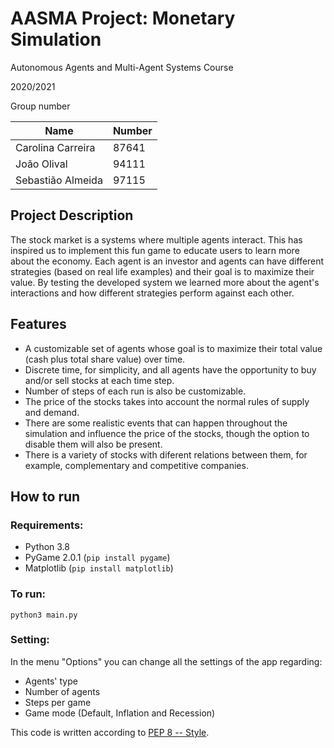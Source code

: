# AASMA Project: Monetary Simulation

Autonomous Agents and Multi-Agent Systems Course

2020/2021

Group number

| Name               | Number |
| -----------------  | ------ |
| Carolina Carreira  | 87641  |
| João Olival        | 94111  |
| Sebastião Almeida  | 97115  |

## Project Description

The stock market is a systems where multiple agents interact.
This has inspired us to implement this fun game to educate users to learn more about the economy. Each agent is an investor and agents can have different strategies (based on real life examples) and their goal is to maximize their value. By testing the developed system we learned more about the agent's interactions and how different strategies perform against each other.

## Features

- A customizable set of agents whose goal is to maximize their total value (cash plus total share value) over time. 
- Discrete time, for simplicity, and all agents have the opportunity to buy and/or sell stocks at each time step. 
- Number of steps of each run is also be customizable. 
- The price of the stocks takes into account the normal rules of supply and demand. 
- There are some realistic events that can happen throughout the simulation and influence the price of the stocks, though the option to disable them will also be present. 
- There is a variety of stocks with diferent relations between them, for example, complementary and competitive companies.


## How to run

### Requirements:

- Python 3.8 
- PyGame 2.0.1 (`pip install pygame`)
- Matplotlib (`pip install matplotlib`)

### To run:

`
python3 main.py
` 


### Setting:

In the menu "Options" you can change all the settings of the app regarding:
- Agents' type
- Number of agents
- Steps per game
- Game mode (Default, Inflation and Recession)




This code is written according to [PEP 8 -- Style](https://www.python.org/dev/peps/pep-0008/).
